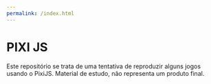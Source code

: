 ```yaml
---
permalink: /index.html
---
```

# PIXI JS
Este repositório se trata de uma tentativa de reproduzir alguns jogos usando o PixiJS. Material de estudo, não representa um produto final.
